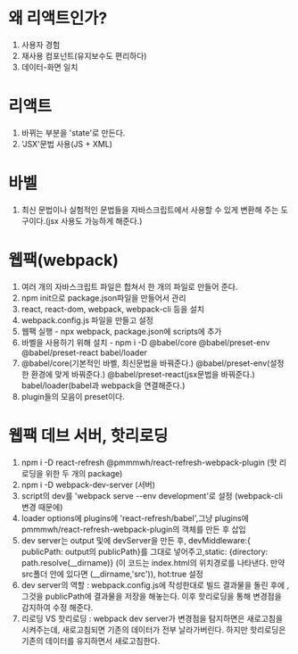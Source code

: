 # 왜 리액트인가?

1. 사용자 경험
2. 재사용 컴포넌트(유지보수도 편리하다)
3. 데이터-화면 일치

# 리액트

1. 바뀌는 부분을 'state'로 만든다.
2. 'JSX'문법 사용(JS + XML)

# 바벨

1. 최신 문법이나 실험적인 문법들을 자바스크립트에서 사용할 수 있게 변환해 주는 도구이다.(jsx 사용도 가능하게 해준다.)

# 웹팩(webpack)

1. 여러 개의 자바스크립트 파일은 합쳐서 한 개의 파일로 만들어 준다.
2. npm init으로 package.json파일을 만들어서 관리
3. react, react-dom, webpack, webpack-cli 등을 설치
4. webpack.config.js 파일을 만들고 설정
5. 웹팩 실행 - npx webpack, package.json에 scripts에 추가
6. 바벨을 사용하기 위해 설치 - npm i -D @babel/core @babel/preset-env @babel/preset-react babel/loader
7. @babel/core(기본적인 바벨, 최신문법을 바꿔준다.) @babel/preset-env(설정한 환경에 맞게 바꿔준다.) @babel/preset-react(jsx문법을 바꿔준다.) babel/loader(babel과 webpack을 연결해준다.)
8. plugin들의 모음이 preset이다.

# 웹팩 데브 서버, 핫리로딩

1. npm i -D react-refresh @pmmmwh/react-refresh-webpack-plugin (핫 리로딩을 위한 두 개의 package)
2. npm i -D webpack-dev-server (서버)
3. script의 dev를 'webpack serve --env development'로 설정 (webpack-cli 변경 때문에)
4. loader options에 plugins에 'react-refresh/babel',그냥 plugins에 pmmmwh/react-refresh-webpack-plugin의 객체를 만든 후 삽입
5. dev server는 output 및에 devServer을 만든 후, devMiddleware:{ publicPath: output의 publicPath}를 그대로 넣어주고,static: {directory: path.resolve(\_\_dirname)} (이 코드는 index.html의 위치경로를 나타낸다. 만약 src폴더 안에 있다면 (\_\_dirname,'src')), hot:true 설정
6. dev server의 역할 : webpack.config.js에 작성한대로 빌드 결과물을 돌린 후에 , 그것을 publicPath에 결과물을 저장을 해놓는다. 이후 핫리로딩을 통해 변경점을 감지하여 수정 해준다.
7. 리로딩 VS 핫리로딩 : webpack dev server가 변경점을 탐지하면은 새로고침을 시켜주는데, 새로고침되면 기존의 데이터가 전부 날라가버린다. 하지만 핫리로딩은 기존의 데이터를 유지하면서 새로고침한다.
